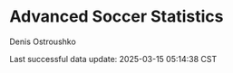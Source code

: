 # Advanced Soccer Statistics
Denis Ostroushko

<!-- gfm -->

Last successful data update: 2025-03-15 05:14:38 CST
